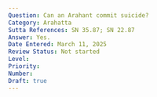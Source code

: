```yaml
---
Question: Can an Arahant commit suicide?
Category: Arahatta
Sutta References: SN 35.87; SN 22.87
Answer: Yes.
Date Entered: March 11, 2025
Review Status: Not started
Level: 
Priority: 
Number: 
Draft: true
---
```

